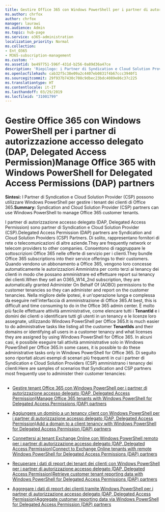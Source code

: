 ```yaml
---
title: Gestire Office 365 con Windows PowerShell per i partner di autorizzazione accesso delegato (DAP, Delegated Access Permission)
ms.author: chrfox
author: chrfox
manager: laurawi
ms.audience: Admin
ms.topic: hub-page
ms.service: o365-administration
localization_priority: Normal
ms.collection:
- Ent_O365
- M365-subscription-management
ms.custom: ''
ms.assetid: be497751-596f-431d-b256-0a89d36a47ce
description: 'Riepilogo: i Partner di Syndication e Cloud Solution Provider (CSP) possono utilizzare Windows PowerShell per gestire i tenant dei clienti di Office 365.'
ms.openlocfilehash: cab32f5c38e09a2c4407eb0831f4b67ccc3940f1
ms.sourcegitcommit: 29f937b7430c708c9dbec23bdc4089e86c37c225
ms.translationtype: HT
ms.contentlocale: it-IT
ms.lasthandoff: 03/29/2019
ms.locfileid: "31001799"
---
```

# <a name="manage-office-365-with-windows-powershell-for-delegated-access-permissions-dap-partners"></a><span data-ttu-id="25c5f-103">Gestire Office 365 con Windows PowerShell per i partner di autorizzazione accesso delegato (DAP, Delegated Access Permission)</span><span class="sxs-lookup"><span data-stu-id="25c5f-103">Manage Office 365 with Windows PowerShell for Delegated Access Permissions (DAP) partners</span></span>

 <span data-ttu-id="25c5f-104">**Sintesi:** I Partner di Syndication e Cloud Solution Provider (CSP) possono utilizzare Windows PowerShell per gestire i tenant dei clienti di Office 365.</span><span class="sxs-lookup"><span data-stu-id="25c5f-104">**Summary:** Syndication and Cloud Solution Provider (CSP) partners can use Windows PowerShell to manage Office 365 customer tenants.</span></span>
  
<span data-ttu-id="25c5f-105">I partner di autorizzazione accesso delegato (DAP, Delegated Access Permission) sono partner di Syndication e Cloud Solution Provider (CSP).</span><span class="sxs-lookup"><span data-stu-id="25c5f-105">Delegated Access Permission (DAP) partners are Syndication and Cloud Solution Providers (CSP) Partners.</span></span> <span data-ttu-id="25c5f-106">Di solito, rappresentano fornitori di rete o telecomunicazioni di altre aziende.</span><span class="sxs-lookup"><span data-stu-id="25c5f-106">They are frequently network or telecom providers to other companies.</span></span> <span data-ttu-id="25c5f-107">Consentono di raggruppare le sottoscrizioni Office 365 nelle offerte di servizio per i clienti.</span><span class="sxs-lookup"><span data-stu-id="25c5f-107">They bundle Office 365 subscriptions into their service offerings to their customers.</span></span> <span data-ttu-id="25c5f-108">Quando vendono un abbonamento a Office 365, vengono loro concesse automaticamente le autorizzazioni Amministra per conto terzi ai tenancy dei clienti in modo che possano amministrare ed effettuare report sui tenancy dei clienti.</span><span class="sxs-lookup"><span data-stu-id="25c5f-108">When they sell an O365_W14_2nd subscription, they are automatically granted Administer On Behalf Of (AOBO) permissions to the customer tenancies so they can administer and report on the customer tenancies.</span></span> <span data-ttu-id="25c5f-109">Nella migliore delle ipotesi, è un'operazione lunga e complessa da eseguire nell'interfaccia di amministrazione di Office 365.</span><span class="sxs-lookup"><span data-stu-id="25c5f-109">At best, this is difficult and time consuming to do in the Office 365 admin center.</span></span> <span data-ttu-id="25c5f-110">È molto più facile effettuare attività amministrative, come elencare tutti i **TenantId** e i domini dei clienti o identificare tutti gli utenti in un tenancy e le licenze loro assegnate, utilizzando Windows PowerShell per Office 365.</span><span class="sxs-lookup"><span data-stu-id="25c5f-110">It is much easier to do administrative tasks like listing all the customer **TenantIds** and their domains or identifying all users in a customer tenancy and what licenses they are assigned by using Windows PowerShell for Office 365.</span></span> <span data-ttu-id="25c5f-111">In alcuni casi, è possibile eseguire tali attività amministrative solo in Windows PowerShell per Office 365.</span><span class="sxs-lookup"><span data-stu-id="25c5f-111">In some cases, it is possible to do these administrative tasks only in Windows PowerShell for Office 365.</span></span> <span data-ttu-id="25c5f-112">Di seguito sono riportati alcuni esempi di scenari più frequenti in cui i partner di Syndication e Cloud Solution Providers (CSP) amministrano i tenancy dei clienti:</span><span class="sxs-lookup"><span data-stu-id="25c5f-112">Here are samples of scenarios that Syndication and CSP partners most frequently use to administer their customer tenancies:</span></span>
  
## 

- [<span data-ttu-id="25c5f-113">Gestire tenant Office 365 con Windows PowerShell per i partner di autorizzazione accesso delegato (DAP, Delegated Access Permission)</span><span class="sxs-lookup"><span data-stu-id="25c5f-113">Manage Office 365 tenants with Windows PowerShell for Delegated Access Permissions (DAP) partners</span></span>](manage-office-365-tenants-with-windows-powershell-for-delegated-access-permissio.md)
    
- [<span data-ttu-id="25c5f-114">Aggiungere un dominio a un tenancy client con Windows PowerShell per i partner di autorizzazione accesso delegato (DAP, Delegated Access Permission)</span><span class="sxs-lookup"><span data-stu-id="25c5f-114">Add a domain to a client tenancy with Windows PowerShell for Delegated Access Permission (DAP) partners</span></span>](add-a-domain-to-a-client-tenancy-with-windows-powershell-for-delegated-access-pe.md)
    
- [<span data-ttu-id="25c5f-115">Connettersi ai tenant Exchange Online con Windows PowerShell remoto per i partner di autorizzazione accesso delegato (DAP, Delegated Access Permission)</span><span class="sxs-lookup"><span data-stu-id="25c5f-115">Connect to Exchange Online tenants with remote Windows PowerShell for Delegated Access Permissions (DAP) partners</span></span>](connect-to-exchange-online-tenants-with-remote-windows-powershell-for-delegated.md)
    
- [<span data-ttu-id="25c5f-116">Recuperare i dati di report dei tenant dei clienti con Windows PowerShell per i partner di autorizzazione accesso delegato (DAP, Delegated Access Permission)</span><span class="sxs-lookup"><span data-stu-id="25c5f-116">Retrieve customer tenant reporting data with Windows PowerShell for Delegated Access Permissions (DAP) partners</span></span>](retrieve-customer-tenant-reporting-data-with-windows-powershell-for-delegated-ac.md)
    
- [<span data-ttu-id="25c5f-117">Aggregare i dati di report dei clienti tramite Windows PowerShell per i partner di autorizzazione accesso delegato (DAP, Delegated Access Permission)</span><span class="sxs-lookup"><span data-stu-id="25c5f-117">Aggregate customer reporting data via Windows PowerShell for Delegated Access Permission (DAP) partners</span></span>](aggregate-customer-reporting-data-via-windows-powershell-for-delegated-access-pe.md)
    

